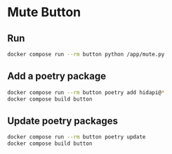 # Mute Button

## Run

```bash
docker compose run --rm button python /app/mute.py
```

## Add a poetry package

```bash
docker compose run --rm button poetry add hidapi@*
docker compose build button
```

## Update poetry packages

```bash
docker compose run --rm button poetry update
docker compose build button
```
